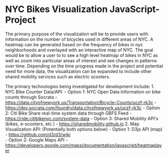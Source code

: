 # NYC Bikes Visualization JavaScript-Project

The primary purpose of the visualization will be to provide users with information on the number of bicycles used in different areas of NYC. A heatmap can be generated based on the frequency of bikes in nyc neighborhoods and overlayed with an interactive map of NYC. The goal would be to allow a user to to see a high level heatmap of bikes in NYC as well as zoom into particular areas of interest and see changes in patterns over time.  Depending on the time progress made in the project and potential need for more data, the visualization can be expanded to include other shared mobility services such as electric scooters.  

The primary technologies being investigated for development include:
    1. NYC Bike Counter Data/API:
        - Option 1: NYC Open Data Information on bike counts through Socrata
            - https://data.cityofnewyork.us/Transportation/Bicycle-Counts/uczf-rk3c
            - https://dev.socrata.com/foundry/data.cityofnewyork.us/uczf-rk3c
        - Option 2: Citi Bike Share real-time system data through GBFS Feed 
            - https://ride.citibikenyc.com/system-data
        - Option 3: Shared Mobility API's (bikes, e-scooters, etc.)
            - https://sharedmobility.github.io
    2. Map Visualization API: (Potentially both options below)
        - Option 1: D3js API (map)
            - https://github.com/d3/d3/wiki        
        - Option 2: Google Maps API
            - https://developers.google.com/maps/documentation/javascript/heatmaplayer
